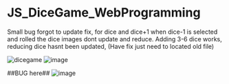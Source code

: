 # JS_DiceGame_WebProgramming
Small bug forgot to update fix, for dice and dice+1 when dice-1 is selected and rolled the dice images dont update and reduce. 
Adding 3-6 dice works, reducing dice hasnt been updated, (Have fix just need to located old file) 


![dicegame](https://user-images.githubusercontent.com/61083107/135771412-d264ff51-676b-4e44-a4f6-1a970c6d4c47.jpg)
![image](https://user-images.githubusercontent.com/61083107/135771466-2eb7e415-5786-4e56-8eba-44f721b44d60.png)

##BUG here##
![image](https://user-images.githubusercontent.com/61083107/135771486-97ba2810-5ef5-42b3-9123-7664937eaf31.png)

